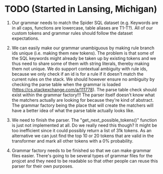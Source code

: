 # TODO (Started in Lansing, Michigan)

1. Our grammar needs to match the Spider SQL dataset (e.g. Keywords are in all caps, functions are lowercase, table aliases are T1-T?). All of our custom
tokens and grammar rules should follow the dataset expectations.

2. We can easily make our grammar unambiguous by making rule branch ids unique (i.e. making them new tokens). The problem is that some of the SQL keywords might already be taken up by existing tokens and we thus need to share some of them with string literals, thereby making them not unique. We do support contextual ambiguity with rule ids, because we only check if an id is for a rule if it doesn't match the current rules on the stack. We should however ensure no ambiguity by checking the parse table when the grammar is loaded (https://cs.stackexchange.com/a/111778). The parse table check should exist within the grammar factory!!! The parser itself doesn't know what the matchers actually are looking for because they're kind of abstract. The grammar factory being the place that will create the matchers will have a better idea of what the parse table
actually looks like.

3. We need to finish the parser. The "get_next_possible_tokens()" function is just not implemented at all. Do we really need this though? It might be too inefficient
since it could possibly return a list of 31k tokens. As an alternative we can just find the top 10 or 20 tokens that are valid in the transformer and mark all other tokens with a 0% probability.

4. Grammar factory needs to be finished so that we can make grammar files easier. There's going to be several types of grammar files for the projcet and they need to be readable so that other people can reuse this parser for their own purposes.